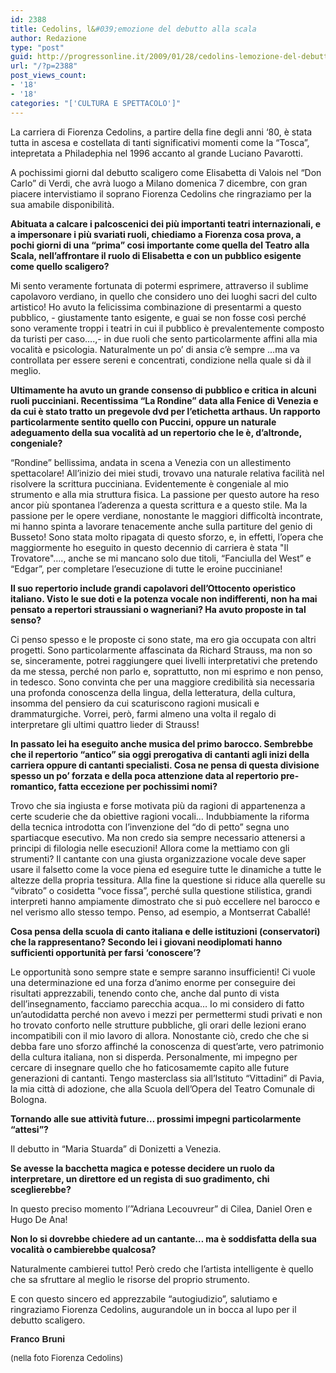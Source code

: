 ```yaml
---
id: 2388
title: Cedolins, l&#039;emozione del debutto alla scala
author: Redazione
type: "post"
guid: http://progressonline.it/2009/01/28/cedolins-lemozione-del-debutto-alla-scala/
url: "/?p=2388"
post_views_count:
- '18'
- '18'
categories: "['CULTURA E SPETTACOLO']"
---
```


La carriera di Fiorenza Cedolins, a partire della fine degli anni ‘80, è stata tutta in ascesa e costellata di tanti significativi momenti come la “Tosca”, intepretata a Philadephia nel 1996 accanto al grande Luciano Pavarotti.

A pochissimi giorni dal debutto scaligero come Elisabetta di Valois nel “Don Carlo” di Verdi, che avrà luogo a Milano domenica 7 dicembre, con gran piacere intervistiamo il soprano Fiorenza Cedolins che ringraziamo per la sua amabile disponibilità.

**Abituata a calcare i palcoscenici dei più importanti teatri internazionali, e a impersonare i più svariati ruoli, chiediamo a Fiorenza cosa prova, a pochi giorni di una “prima” cosi importante come quella del Teatro alla Scala, nell’affrontare il ruolo di Elisabetta e con un pubblico esigente come quello scaligero?**

Mi sento veramente fortunata di potermi esprimere, attraverso il sublime capolavoro verdiano, in quello che considero uno dei luoghi sacri del culto artistico! Ho avuto la felicissima combinazione di presentarmi a questo pubblico, - giustamente tanto esigente, e guai se non fosse così perché sono veramente troppi i teatri in cui il pubblico è prevalentemente composto da turisti per caso….,- in due ruoli che sento particolarmente affini alla mia vocalità e psicologia. Naturalmente un po’ di ansia c’è sempre …ma va controllata per essere sereni e concentrati, condizione nella quale si dà il meglio.

**Ultimamente ha avuto un grande consenso di pubblico e critica in alcuni ruoli pucciniani. Recentissima “La Rondine” data alla Fenice di Venezia e da cui è stato tratto un pregevole dvd per l’etichetta arthaus. Un rapporto particolarmente sentito quello con Puccini, oppure un naturale adeguamento della sua vocalità ad un repertorio che le è, d’altronde, congeniale?**

“Rondine” bellissima, andata in scena a Venezia con un allestimento spettacolare! All’inizio dei miei studi, trovavo una naturale relativa facilità nel risolvere la scrittura pucciniana. Evidentemente è congeniale al mio strumento e alla mia struttura fisica. La passione per questo autore ha reso ancor più spontanea l’aderenza a questa scrittura e a questo stile. Ma la passione per le opere verdiane, nonostante le maggiori difficoltà incontrate, mi hanno spinta a lavorare tenacemente anche sulla partiture del genio di Busseto! Sono stata molto ripagata di questo sforzo, e, in effetti, l’opera che maggiormente ho eseguito in questo decennio di carriera è stata "Il Trovatore"…., anche se mi mancano solo due titoli, “Fanciulla del West” e “Edgar”, per completare l’esecuzione di tutte le eroine pucciniane!

**Il suo repertorio include grandi capolavori dell’Ottocento operistico italiano. Visto le sue doti e la potenza vocale non indifferenti, non ha mai pensato a repertori straussiani o wagneriani? Ha avuto proposte in tal senso?**

Ci penso spesso e le proposte ci sono state, ma ero gia occupata con altri progetti. Sono particolarmente affascinata da Richard Strauss, ma non so se, sinceramente, potrei raggiungere quei livelli interpretativi che pretendo da me stessa, perché non parlo e, soprattutto, non mi esprimo e non penso, in tedesco. Sono convinta che per una maggiore credibilità sia necessaria una profonda conoscenza della lingua, della letteratura, della cultura, insomma del pensiero da cui scaturiscono ragioni musicali e drammaturgiche. Vorrei, però, farmi almeno una volta il regalo di interpretare gli ultimi quattro lieder di Strauss!

**In passato lei ha eseguito anche musica del primo barocco. Sembrebbe che il repertorio “antico” sia oggi prerogativa di cantanti agli inizi della carriera oppure di cantanti specialisti. Cosa ne pensa di questa divisione spesso un po’ forzata e della poca attenzione data al repertorio pre-romantico, fatta eccezione per pochissimi nomi?**

Trovo che sia ingiusta e forse motivata più da ragioni di appartenenza a certe scuderie che da obiettive ragioni vocali… Indubbiamente la riforma della tecnica introdotta con l’invenzione del “do di petto” segna uno spartiacque esecutivo. Ma non credo sia sempre necessario attenersi a principi di filologia nelle esecuzioni! Allora come la mettiamo con gli strumenti? Il cantante con una giusta organizzazione vocale deve saper usare il falsetto come la voce piena ed eseguire tutte le dinamiche a tutte le altezze della propria tessitura. Alla fine la questione si riduce alla querelle su “vibrato” o cosidetta “voce fissa”, perché sulla questione stilistica, grandi interpreti hanno ampiamente dimostrato che si può eccellere nel barocco e nel verismo allo stesso tempo. Penso, ad esempio, a Montserrat Caballé!

**Cosa pensa della scuola di canto italiana e delle istituzioni (conservatori) che la rappresentano? Secondo lei i giovani neodiplomati hanno sufficienti opportunità per farsi ‘conoscere’?**

Le opportunità sono sempre state e sempre saranno insufficienti! Ci vuole una determinazione ed una forza d’animo enorme per conseguire dei risultati apprezzabili, tenendo conto che, anche dal punto di vista dell’insegnamento, facciamo parecchia acqua… Io mi considero di fatto un’autodidatta perché non avevo i mezzi per permettermi studi privati e non ho trovato conforto nelle strutture pubbliche, gli orari delle lezioni erano incompatibili con il mio lavoro di allora. Nonostante ciò, credo che che si debba fare uno sforzo affinché la conoscenza di quest’arte, vero patrimonio della cultura italiana, non si disperda. Personalmente, mi impegno per cercare di insegnare quello che ho faticosamemte capito alle future generazioni di cantanti. Tengo masterclass sia all’Istituto “Vittadini” di Pavia, la mia città di adozione, che alla Scuola dell’Opera del Teatro Comunale di Bologna.

**Tornando alle sue attività future… prossimi impegni particolarmente “attesi”?**

Il debutto in “Maria Stuarda” di Donizetti a Venezia.

**Se avesse la bacchetta magica e potesse decidere un ruolo da interpretare, un direttore ed un regista di suo gradimento, chi sceglierebbe?**

In questo preciso momento l’”Adriana Lecouvreur” di Cilea, Daniel Oren e Hugo De Ana!

**Non lo si dovrebbe chiedere ad un cantante… ma è soddisfatta della sua vocalità o cambierebbe qualcosa?**

Naturalmente cambierei tutto! Però credo che l’artista intelligente è quello che sa sfruttare al meglio le risorse del proprio strumento.

E con questo sincero ed apprezzabile “autogiudizio”, salutiamo e ringraziamo Fiorenza Cedolins, augurandole un in bocca al lupo per il debutto scaligero.

<span style="font-size: small; "> </span>

<font face="Tahoma, sans-serif">**Franco Bruni**</font>

 <span class="Apple-style-span" style="font-size: small;">  
</span><span style="font-size: small; "> </span><font face="Tahoma, sans-serif"> </font>

<font face="Tahoma, sans-serif"><font size="2"> </font></font>

<font face="Tahoma, sans-serif"><font size="2"></font></font>

<span style="font-size: small; ">(nella foto Fiorenza Cedolins)</span>